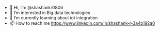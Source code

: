 - 👋 Hi, I’m @shashankr0806
- 👀 I’m interested in Big data technologies
- 🌱 I’m currently learning about iot integration
- 📫 How to reach me https://www.linkedin.com/in/shashank-r-3a4b192a0

<!---
shashankr0806/shashankr0806 is a ✨ special ✨ repository because its `README.md` (this file) appears on your GitHub profile.
You can click the Preview link to take a look at your changes.
--->

